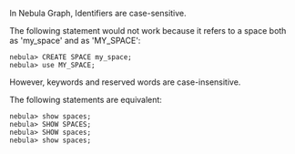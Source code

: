 In Nebula Graph, Identifiers are case-sensitive. 

The following statement would not work because it refers to a space both as 'my_space' and as 'MY_SPACE':

```
nebula> CREATE SPACE my_space;
nebula> use MY_SPACE;
```

However, keywords and reserved words are case-insensitive. 

The following statements are equivalent:
```
nebula> show spaces;
nebula> SHOW SPACES;
nebula> SHOW spaces;
nebula> show spaces;
```